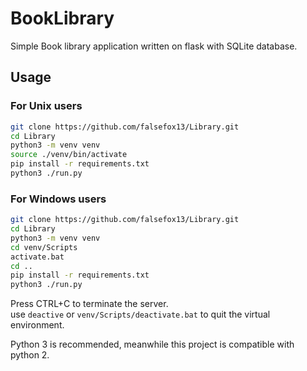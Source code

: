 # BookLibrary
Simple Book library application written on flask with SQLite database.

## Usage
### For Unix users
```sh
git clone https://github.com/falsefox13/Library.git
cd Library
python3 -m venv venv
source ./venv/bin/activate
pip install -r requirements.txt
python3 ./run.py
```

### For Windows users
```sh
git clone https://github.com/falsefox13/Library.git
cd Library
python3 -m venv venv
cd venv/Scripts
activate.bat
cd ..
pip install -r requirements.txt
python3 ./run.py
```

Press CTRL+C to terminate the server.  
use `deactive` or `venv/Scripts/deactivate.bat` to quit the virtual environment.

Python 3 is recommended, meanwhile this project is compatible with python 2.
